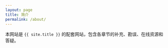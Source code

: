 ```yaml
---
layout: page
title: 简介
permalink: /about/
---
```


本网站是 `{{ site.title }}` 的配套网站，包含各章节的补充、勘误、在线资源和答疑。

